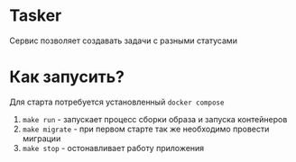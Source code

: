 # Tasker
Сервис позволяет создавать задачи с разными статусами
# Как запусить?
Для старта потребуется установленный `docker compose`
1. `make run` - запускает процесс сборки образа и запуска контейнеров
2. `make migrate` - при первом старте так же необходимо провести миграции
3. `make stop` - остонавливает работу приложения
